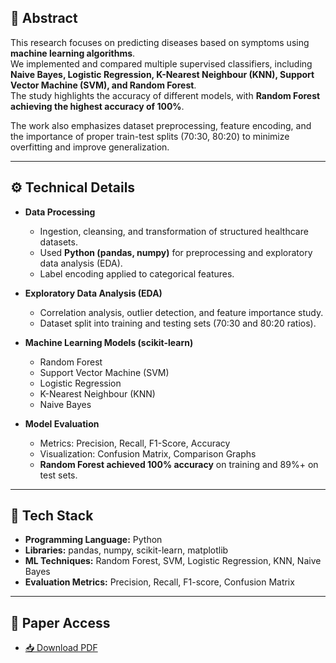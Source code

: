 ## 🔹 Abstract
This research focuses on predicting diseases based on symptoms using **machine learning algorithms**.  
We implemented and compared multiple supervised classifiers, including **Naive Bayes, Logistic Regression, K-Nearest Neighbour (KNN), Support Vector Machine (SVM), and Random Forest**.  
The study highlights the accuracy of different models, with **Random Forest achieving the highest accuracy of 100%**.  

The work also emphasizes dataset preprocessing, feature encoding, and the importance of proper train-test splits (70:30, 80:20) to minimize overfitting and improve generalization.  

---

## ⚙️ Technical Details
- **Data Processing**  
  - Ingestion, cleansing, and transformation of structured healthcare datasets.  
  - Used **Python (pandas, numpy)** for preprocessing and exploratory data analysis (EDA).  
  - Label encoding applied to categorical features.  

- **Exploratory Data Analysis (EDA)**  
  - Correlation analysis, outlier detection, and feature importance study.  
  - Dataset split into training and testing sets (70:30 and 80:20 ratios).  

- **Machine Learning Models (scikit-learn)**  
  - Random Forest  
  - Support Vector Machine (SVM)  
  - Logistic Regression  
  - K-Nearest Neighbour (KNN)  
  - Naive Bayes  

- **Model Evaluation**  
  - Metrics: Precision, Recall, F1-Score, Accuracy  
  - Visualization: Confusion Matrix, Comparison Graphs  
  - **Random Forest achieved 100% accuracy** on training and 89%+ on test sets.  

---

## 🧰 Tech Stack
- **Programming Language:** Python  
- **Libraries:** pandas, numpy, scikit-learn, matplotlib  
- **ML Techniques:** Random Forest, SVM, Logistic Regression, KNN, Naive Bayes  
- **Evaluation Metrics:** Precision, Recall, F1-score, Confusion Matrix  

---

## 📂 Paper Access
- [📥 Download PDF](./Disease_Prediction_Paper.pdf)  
